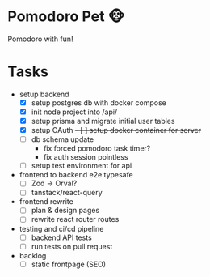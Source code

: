 # Pomodoro Pet 🐵
Pomodoro with fun!

# Tasks

- setup backend
  - [x] setup postgres db with docker compose
  - [x] init node project into /api/
  - [x] setup prisma and migrate initial user tables
  - [x] setup OAuth
  ~~- [ ] setup docker container for server~~
  - [ ] db schema update
    - fix forced pomodoro task timer?
    - fix auth session pointless
  - [ ] setup test environment for api
- frontend to backend e2e typesafe
  - [ ] Zod -> Orval?
  - [ ] tanstack/react-query
- frontend rewrite
  - [ ] plan & design pages
  - [ ] rewrite react router routes
- testing and ci/cd pipeline
  - [ ] backend API tests
  - [ ] run tests on pull request
- backlog
  - [ ] static frontpage (SEO)
